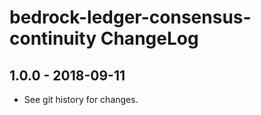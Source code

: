 # bedrock-ledger-consensus-continuity ChangeLog

## 1.0.0 - 2018-09-11

- See git history for changes.
